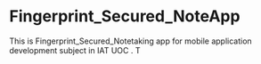# Fingerprint_Secured_NoteApp
This is Fingerprint_Secured_Notetaking app for mobile application development subject in IAT UOC . 
T